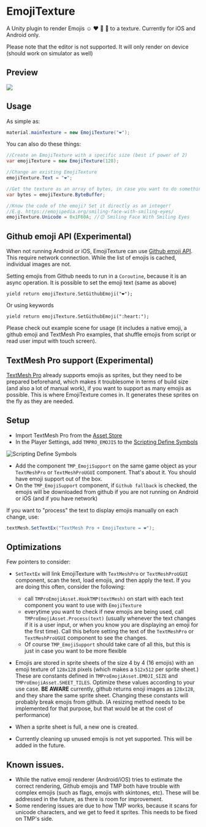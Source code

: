 # EmojiTexture
A Unity plugin to render Emojis ☺ ❤ 🍆 🍑 to a texture. Currently for iOS and Android only.

Please note that the editor is not supported. It will only render on device (should work on simulator as well)

## Preview
<img src="https://raw.github.com/iBicha/EmojiTexture/master/preview.gif">


## Usage
As simple as:
```csharp
material.mainTexture = new EmojiTexture("❤");
```
You can also do these things:
```csharp
//Create an EmojiTexture with a specific size (best if power of 2)
var emojiTexture = new EmojiTexture(128);

//Change an existing EmojiTexture
emojiTexture.Text = "❤"; 

//Get the texture as an array of bytes, in case you want to do something with it
var bytes = emojiTexture.ByteBuffer;

//Know the code of the emoji? Set it directly as an integer!
//E.g. https://emojipedia.org/smiling-face-with-smiling-eyes/
emojiTexture.Unicode = 0x1F60A; //😊 Smiling Face With Smiling Eyes

```
## Github emoji API (Experimental)
When not running Android or iOS, EmojiTexture can use [Github emoji API](https://developer.github.com/v3/emojis/).
This require network connection. While the list of emojis is cached, individual images are not.

Setting emojis from Github needs to run in a `Coroutine`, because it is an async operation.
It is possible to set the emoji text (same as above)
```
yield return emojiTexture.SetGithubEmoji("❤");
```
Or using keywords
```
yield return emojiTexture.SetGithubEmoji(":heart:");
```

Please check out example scene for usage (it includes a native emoji, a github emoji and TextMesh Pro examples, that shuffle emojis from script or read user imput with touch screen).


## TextMesh Pro support (Experimental)
[TextMesh Pro](https://assetstore.unity.com/packages/essentials/beta-projects/textmesh-pro-84126) already supports emojis as sprites, but they need to be prepared beforehand, which makes it troublesome in terms of build size (and also a lot of manual work), if you want to support as many emojis as possible. This is where EmojiTexture comes in. It generates these sprites on the fly as they are needed.

## Setup
- Import TextMesh Pro from the [Asset Store](https://assetstore.unity.com/packages/essentials/beta-projects/textmesh-pro-84126)
- In the Player Settings, add `TMPRO_EMOJIS` to the [Scripting Define Symbols](https://docs.unity3d.com/Manual/PlatformDependentCompilation.html)

![Scripting Define Symbols](https://docs.unity3d.com/uploads/Main/ScriptDefines.png)
- Add the component `TMP_EmojiSupport` on the same game object as your `TextMeshPro` or `TextMeshProUGUI` component.
That's about it. You should have emoji support out of the box.
- On the `TMP_EmojiSupport` component, if `Github fallback` is checked, the emojis will be downloaded from github if you are not running on Android or iOS (and if you have network)

If you want to "process" the text to display emojis manually on each change, use:
```csharp
textMesh.SetTextEx("TextMesh Pro + EmojiTexture = ❤");
```

## Optimizations
Few pointers to consider:

- `SetTextEx` will link EmojiTexture with `TextMeshPro` or `TextMeshProUGUI` component, scan the text, load emojis, and then apply the text. If you are doing this often, consider the following:
  - call `TMProEmojiAsset.HookTMP(textMesh)` on start with each text component you want to use with `EmojiTexture`
  - everytime you want to check if new emojis are being used, call `TMProEmojiAsset.Process(text)` (usually whenever the text changes if it is a user input, or when you know you are displaying an emoji for the first time). Call this before setting the text of the `TextMeshPro` or `TextMeshProUGUI` component to see the changes.
  - Of course `TMP_EmojiSupport` should take care of all this, but this is just in case you want to be more flexible
  
- Emojis are stored in sprite sheets of the size 4 by 4 (16 emojis) with an emoji texture of `128x128` pixels (which makes a `512x512` per sprite sheet.) These are constants defined in `TMProEmojiAsset.EMOJI_SIZE` and `TMProEmojiAsset.SHEET_TILES`. Optimize these values according to your use case. **BE AWARE** currently, github returns enoji images as `128x128`, and they share the same sprite sheet. Changing these constants will probably break emojis from github. (A resizing method needs to be implemented for that purpose, but that would be at the cost of performance)

- When a sprite sheet is full, a new one is created.
- Currently cleaning up unused emojis is not yet supported. This will be added in the future.

## Known issues.
- While the native emoji renderer (Android/iOS) tries to estimate the correct rendering, Github emojis and TMP both have trouble with complex emojis (such as flags, emojis with skintones, etc). These will be addressed in the future, as there is room for improvement.
- Some rendering issues are due to how TMP works, because it scans for unicode characters, and we get to feed it sprites. This needs to be fixed on TMP's side.

